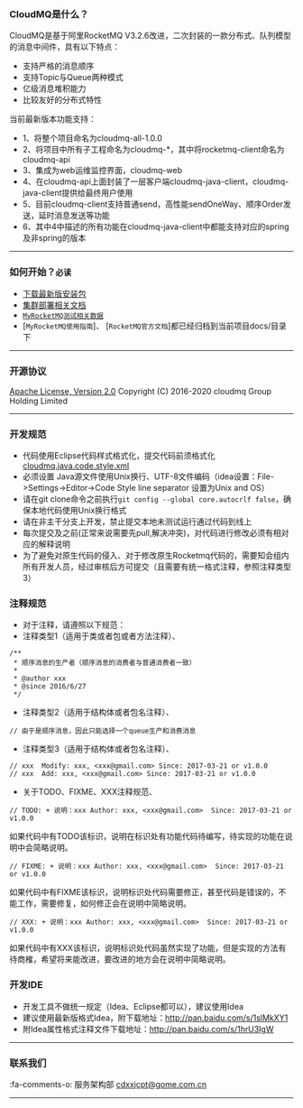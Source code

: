 ### CloudMQ是什么？
CloudMQ是基于阿里RocketMQ V3.2.6改进，二次封装的一款分布式、队列模型的消息中间件，具有以下特点：

* 支持严格的消息顺序
* 支持Topic与Queue两种模式
* 亿级消息堆积能力
* 比较友好的分布式特性

当前最新版本功能支持：
* 1、将整个项目命名为cloudmq-all-1.0.0
* 2、将项目中所有子工程命名为cloudmq-*，其中将rocketmq-client命名为cloudmq-api
* 3、集成为web运维监控界面，cloudmq-web
* 4、在cloudmq-api上面封装了一层客户端cloudmq-java-client，cloudmq-java-client提供给最终用户使用
* 5、目前cloudmq-client支持普通send，高性能sendOneWay、顺序Order发送，延时消息发送等功能
* 6、其中4中描述的所有功能在cloudmq-java-client中都能支持对应的spring及非spring的版本

----------

### 如何开始？`必读`
* [下载最新版安装包](http://git.oschina.net/tantexian/MyRocketMQ)
* [集群部署相关文档](http://my.oschina.net/tantexian/blog/703784)
* [`MyRocketMQ测试相关数据`](http://my.oschina.net/tantexian/blog?catalog=3613328&temp=1467698707818)
* [`MyRocketMQ使用指南`]、 [`RocketMQ官方文档`]都已经归档到当前项目docs/目录下


----------

### 开源协议
[Apache License, Version 2.0](http://www.apache.org/licenses/LICENSE-2.0.html) Copyright (C) 2016-2020 cloudmq Group Holding Limited

----------

### 开发规范
* 代码使用Eclipse代码样式格式化，提交代码前须格式化[cloudmq.java.code.style.xml](http://git.oschina.net/gomecode/cloudmq/tree/dev/docs/cloudmq.java.code.style.xml)
* 必须设置 Java源文件使用Unix换行、UTF-8文件编码（idea设置：File->Settings->Editor->Code Style line separator 设置为Unix and OS）
* 请在git clone命令之前执行`git config --global core.autocrlf false`，确保本地代码使用Unix换行格式
* 请在非主干分支上开发，禁止提交本地未测试运行通过代码到线上
* 每次提交及之前(正常来说需要先pull,解决冲突)，对代码进行修改必须有相对应的解释说明
* 为了避免对原生代码的侵入、对于修改原生Rocketmq代码的，需要知会组内所有开发人员，经过审核后方可提交（且需要有统一格式注释，参照注释类型3）
  


### 注释规范
* 对于注释，请遵照以下规范：
* 注释类型1（适用于类或者包或者方法注释）、

```
/**
 * 顺序消息的生产者（顺序消息的消费者与普通消费者一致）
 *
 * @author xxx
 * @since 2016/6/27
 */
```

* 注释类型2（适用于结构体或者包名注释）、

```
// 由于是顺序消息，因此只能选择一个queue生产和消费消息
```

* 注释类型3（适用于结构体或者包名注释）、

```
// xxx  Modify: xxx, <xxx@gmail.com> Since: 2017-03-21 or v1.0.0
// xxx  Add: xxx, <xxx@gmail.com> Since: 2017-03-21 or v1.0.0
```
  

* 关于TODO、FIXME、XXX注释规范、

```
// TODO: + 说明：xxx Author: xxx, <xxx@gmail.com>  Since: 2017-03-21 or v1.0.0
```
如果代码中有TODO该标识，说明在标识处有功能代码待编写，待实现的功能在说明中会简略说明。

```
// FIXME: + 说明：xxx Author: xxx, <xxx@gmail.com>  Since: 2017-03-21 or v1.0.0
```
如果代码中有FIXME该标识，说明标识处代码需要修正，甚至代码是错误的，不能工作，需要修复，如何修正会在说明中简略说明。

```
// XXX: + 说明：xxx Author: xxx, <xxx@gmail.com>  Since: 2017-03-21 or v1.0.0
```
如果代码中有XXX该标识，说明标识处代码虽然实现了功能，但是实现的方法有待商榷，希望将来能改进，要改进的地方会在说明中简略说明。


### 开发IDE
* 开发工具不做统一规定（Idea、Eclipse都可以），建议使用Idea
* 建议使用最新版格式Idea，附下载地址：http://pan.baidu.com/s/1slMkXY1
* 附Idea属性格式注释文件下载地址：http://pan.baidu.com/s/1hrU3IgW

----------

### 联系我们
 :fa-comments-o: 服务架构部 cdxxjcpt@gome.com.cn

----------